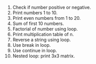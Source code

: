 1. Check if number positive or negative.
2. Print numbers 1 to 10.
3. Print even numbers from 1 to 20.
4. Sum of first 10 numbers.
5. Factorial of number using loop.
6. Print multiplication table of n.
7. Reverse a string using loop.
8. Use break in loop.
9. Use continue in loop.
10. Nested loop: print 3x3 matrix.
